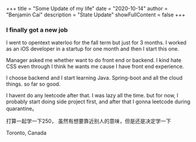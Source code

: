 +++
title = "Some Update of my life"
date = "2020-10-14"
author = "Benjamin Cai"
description = "State Update"
showFullContent = false
+++

### I finally got a new job ###
I went to opentext waterloo for the fall term but just for 3 months. I worked as an iOS developer in a startup for one month and then I start this one. 

Manager asked me whether want to do front end or backend. I kind hate CSS even through I think he wants me cause I have front end experience.

I choose backend and I start learning Java. Spring-boot and all the cloud things. so far so good.

I havent do any leetcode after that. I was lazy all the time. but for now, I probably start doing side project first, and after that I gonna leetcode during quarantine。


打算一起学一下250， 虽然有想要靠近别人的意味，但是还是决定学一下


Toronto, Canada 